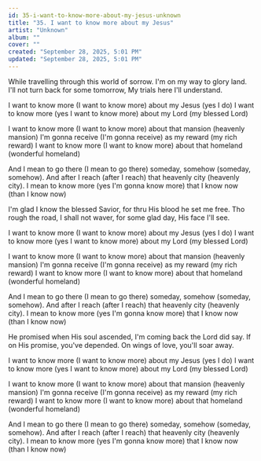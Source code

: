 ```yaml
---
id: 35-i-want-to-know-more-about-my-jesus-unknown
title: "35. I want to know more about my Jesus"
artist: "Unknown"
album: ""
cover: ""
created: "September 28, 2025, 5:01 PM"
updated: "September 28, 2025, 5:01 PM"
---
```


While travelling through this world of sorrow. I'm on my way to glory land.
I'll not turn back for some tomorrow,
My trials here I'll understand.

I want to know more (I want to know more) about my Jesus (yes I do)
I want to know more (yes I want to know more) about my Lord (my blessed Lord)

I want to know more (I want to know more) about that mansion (heavenly mansion) I'm gonna receive (I'm gonna receive) as my reward (my rich reward)
I want to know more (I want to know more) about that homeland (wonderful homeland)

And I mean to go there (I mean to go there) someday, somehow (someday, somehow). And after I reach (after I reach) that heavenly city (heavenly city). I mean to know more (yes I'm gonna know more) that I know now (than I know now)

I'm glad I know the blessed Savior, for thru His blood he set me free. Tho rough the road, I shall not waver, for some glad day, His face I'll see. 

I want to know more (I want to know more) about my Jesus (yes I do)
I want to know more (yes I want to know more) about my Lord (my blessed Lord)

I want to know more (I want to know more) about that mansion (heavenly mansion) I'm gonna receive (I'm gonna receive) as my reward (my rich reward)
I want to know more (I want to know more) about that homeland (wonderful homeland)

And I mean to go there (I mean to go there) someday, somehow (someday, somehow). And after I reach (after I reach) that heavenly city (heavenly city). I mean to know more (yes I'm gonna know more) that I know now (than I know now)

He promised when His soul ascended, I'm coming back the Lord did say. If on His promise, you've depended. On wings of love, you'll soar away.

I want to know more (I want to know more) about my Jesus (yes I do)
I want to know more (yes I want to know more) about my Lord (my blessed Lord)

I want to know more (I want to know more) about that mansion (heavenly mansion) I'm gonna receive (I'm gonna receive) as my reward (my rich reward)
I want to know more (I want to know more) about that homeland (wonderful homeland)

And I mean to go there (I mean to go there) someday, somehow (someday, somehow). And after I reach (after I reach) that heavenly city (heavenly city). I mean to know more (yes I'm gonna know more) that I know now (than I know now)
